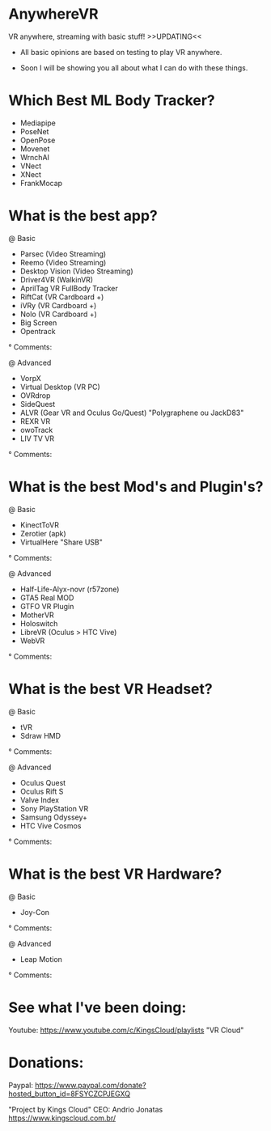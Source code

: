 # AnywhereVR
VR anywhere, streaming with basic stuff! >>UPDATING<<

- All basic opinions are based on testing to play VR anywhere.

- Soon I will be showing you all about what I can do with these things.

# Which Best ML Body Tracker?
- Mediapipe
- PoseNet
- OpenPose
- Movenet
- WrnchAI
- VNect
- XNect
- FrankMocap

# What is the best app?
@ Basic
- Parsec (Video Streaming)
- Reemo (Video Streaming)
- Desktop Vision (Video Streaming)
- Driver4VR (WalkinVR)
- AprilTag VR FullBody Tracker
- RiftCat (VR Cardboard +)
- iVRy (VR Cardboard +)
- Nolo (VR Cardboard +)
- Big Screen
- Opentrack

° Comments:

@ Advanced
- VorpX
- Virtual Desktop (VR PC)
- OVRdrop
- SideQuest
- ALVR (Gear VR and Oculus Go/Quest) "Polygraphene ou JackD83"
- REXR VR
- owoTrack
- LIV TV VR

° Comments:

# What is the best Mod's and Plugin's?
@ Basic
- KinectToVR
- Zerotier (apk)
- VirtualHere "Share USB"

° Comments:

@ Advanced
- Half-Life-Alyx-novr (r57zone)
- GTA5 Real MOD
- GTFO VR Plugin
- MotherVR
- Holoswitch
- LibreVR (Oculus > HTC Vive)
- WebVR

° Comments:

# What is the best VR Headset?

@ Basic
- tVR
- Sdraw HMD

° Comments:

@ Advanced
- Oculus Quest
- Oculus Rift S
- Valve Index
- Sony PlayStation VR
- Samsung Odyssey+
- HTC Vive Cosmos

° Comments:

# What is the best VR Hardware?

@ Basic
- Joy-Con

° Comments:

@ Advanced
- Leap Motion

° Comments:

# See what I've been doing:
Youtube: https://www.youtube.com/c/KingsCloud/playlists "VR Cloud"

# Donations:
Paypal: https://www.paypal.com/donate?hosted_button_id=8FSYCZCPJEGXQ

"Project by Kings Cloud"
CEO: Andrio Jonatas
https://www.kingscloud.com.br/
